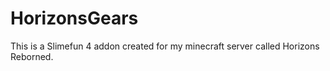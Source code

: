 # HorizonsGears
This is a Slimefun 4 addon created for my minecraft server called Horizons Reborned.
